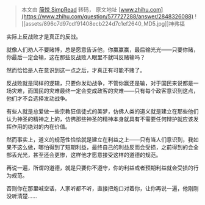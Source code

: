> 本文由 [简悦 SimpRead](http://ksria.com/simpread/) 转码， 原文地址 [www.zhihu.com](https://www.zhihu.com/question/577727288/answer/2848326088) ![[assets/896c7d97cdf91408ecb224d7c1ef2640_MD5.jpg]]神弗福

实际上反战败才是真正的反战。

就像人们劝人不要赌博，总是愿意告诉他，你赢赢赢，最后输光光——只要你赌，你最后一定会输，这在那些反战败人眼里不就叫反赌输吗？

然而恰恰是人在意识到这一点之后，才真正有可能不赌了。

反战败就是同样的逻辑，只要你发动战争，不管你赢还是输，对于国民来说都是一场灾难，而国民的灾难最终一定会变成政客的灾难——只有每个政客意识到这点，他们才不会选择发动战争。

有些人就是总爱做一些宗教狂信徒式的美梦，仿佛人类的道义就是建立在那些他们认为神圣的精神之上的，仿佛那些神圣的精神本身就具有不需要任何辩护就应该发挥作用的绝对的内在价值。

然而事实上，道义的规范性恰恰就是建立在利益之上——只有当人们意识到，我如果不这么做，哪怕得到了短期利益，最终自己的利益反而会受损，之前得到的会全部丢光光，甚至还会更惨，这样他才愿意接受这样的道德的规范。

再说一遍，所谓的道德，就是只要你不遵守，你的利益或者预期利益就会受损的行为规范。

否则你在那里喊空话，人家听都不听，直接把炮口对着你，让你再说一遍，他刚刚没听清楚……